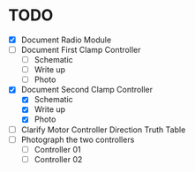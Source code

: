 # TODO

- [x] Document Radio Module
- [ ] Document First Clamp Controller
  - [ ] Schematic
  - [ ] Write up
  - [ ] Photo
- [x] Document Second Clamp Controller
  - [x] Schematic
  - [x] Write up
  - [x] Photo
- [ ] Clarify Motor Controller Direction Truth Table
- [ ] Photograph the two controllers
  - [ ] Controller 01 
  - [ ] Controller 02

